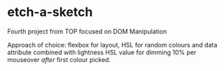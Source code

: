 # etch-a-sketch
Fourth project from TOP focused on DOM Manipulation

Approach of choice: flexbox for layout, HSL for random colours and data attribute combined with lightness HSL value for dimming 10% per mouseover *after* first colour picked.